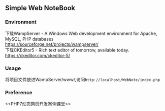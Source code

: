 ## Simple Web NoteBook
### Environment
下载WampServer - A Windows Web development environment for Apache, MySQL, PHP databases<br>
https://sourceforge.net/projects/wampserver/<br>
下载CKEditor5 - Rich text editor of tomorrow, available today.<br>
https://ckeditor.com/ckeditor-5/<br>
### Usage
将项目文件放进WampServer/www/,访问```http://localhost/WebNote/index.php```
### Preference
<<PHP7动态网页开发案例课堂>>